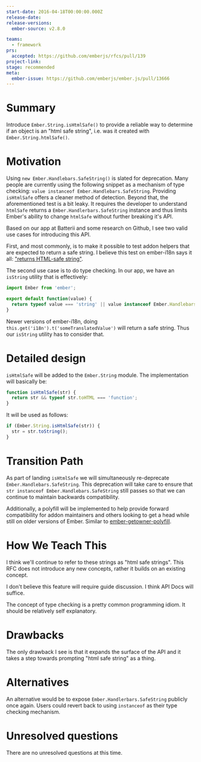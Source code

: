 ```yaml
---
start-date: 2016-04-18T00:00:00.000Z
release-date:
release-versions: 
  ember-source: v2.8.0

teams: 
  - framework
prs:
  accepted: https://github.com/emberjs/rfcs/pull/139
project-link: 
stage: recommended
meta:
  ember-issue: https://github.com/emberjs/ember.js/pull/13666
---
```


# Summary

Introduce `Ember.String.isHtmlSafe()` to provide a reliable way to determine if an object is an "html safe string", i.e. was it created with `Ember.String.htmlSafe()`.


# Motivation

Using `new Ember.Handlebars.SafeString()` is slated for deprecation. Many people are currently using the following snippet as
a mechanism of type checking: `value instanceof Ember.Handlebars.SafeString`. Providing `isHtmlSafe` offers a
cleaner method of detection. Beyond that, the aforementioned test is a bit leaky. It requires the developer to understand
`htmlSafe` returns a `Ember.Handlerbars.SafeString` instance and thus limits Ember's ability to change
`htmlSafe` without further breaking it's API.

Based on our app at Batterii and some research on Github, I see two valid use cases for introducing this API.

First, and most commonly, is to make it possible to test addon helpers that are expected to return a safe string. I believe this test on ember-i18n says it all: ["returns HTML-safe string"](https://github.com/jamesarosen/ember-i18n/blob/master/tests/unit/utils/i18n/default-compiler-test.js#L56-L59).

The second use case is to do type checking. In our app, we have an `isString` utility that is effectively:

```javascript
import Ember from 'ember';

export default function(value) {
  return typeof value === 'string' || value instanceof Ember.Handlebars.SafeString;
}
```

Newer versions of ember-i18n, doing `this.get('i18n').t('someTranslatedValue')` will return a safe string. Thus our `isString` utility has to consider that.


# Detailed design

`isHtmlSafe` will be added to the `Ember.String` module. The implementation will basically be:

```javascript
function isHtmlSafe(str) {
  return str && typeof str.toHTML === 'function';
}
```

It will be used as follows:

```javascript
if (Ember.String.isHtmlSafe(str)) {
  str = str.toString();
}
```


# Transition Path

As part of landing `isHtmlSafe` we will simultaneously re-deprecate `Ember.Handlebars.SafeString`. This deprecation will
take care to ensure that `str instanceof Ember.Handlebars.SafeString` still passes so that we can continue to
maintain backwards compatibility.

Additionally, a polyfill will be implemented to help provide forward compatibility for addon maintainers and others
looking to get a head while still on older versions of Ember. Similar to [ember-getowner-polyfill](https://github.com/rwjblue/ember-getowner-polyfill).


# How We Teach This

I think we'll continue to refer to these strings as "html safe strings". This RFC does not
introduce any new concepts, rather it builds on an existing concept.

I don't believe this feature will require guide discussion. I think API Docs will suffice.

The concept of type checking is a pretty common programming idiom. It should be relatively self
explanatory.


# Drawbacks

The only drawback I see is that it expands the surface of the API and it takes a step
towards prompting "html safe string" as a thing.


# Alternatives

An alternative would be to expose `Ember.Handlerbars.SafeString` publicly once again. Users
could revert back to using `instanceof` as their type checking mechanism.


# Unresolved questions

There are no unresolved questions at this time.
